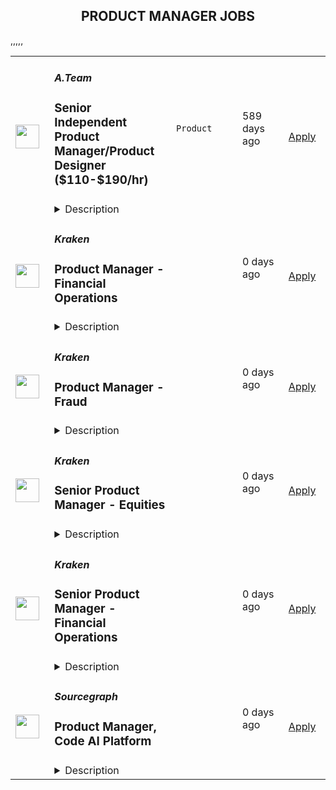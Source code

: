 <div align="center"><h2>PRODUCT MANAGER JOBS</h2></div><table><tr>
                <td width="100" height="100" rowspan="2">
                    <img src="https://wwr-pro.s3.amazonaws.com/logos/0071/4151/logo.gif" width="38px" height="auto">
                </td>
                <td width="300">
                    <h5>A.Team</h5>
                    <h3> Senior Independent Product Manager/Product Designer ($110-$190/hr)</h3>
                </td>
                <td width="300">
                    <code>Product</code>
                </td>
                <td width="200">
                <text>589 days ago</text>
                </td>
                <td width="100" rowspan="2">
                <a href="https://weworkremotely.com/remote-jobs/a-team-senior-independent-product-manager-product-designer-110-190-hr" align="right" target="_blank">Apply</a>
                </td>
            </tr>
            <tr>
                <td colspan="3">
                <details><summary>Description</summary>
                <img src="https://we-work-remotely.imgix.net/logos/0071/4151/logo.gif?ixlib=rails-4.0.0&w=50&h=50&dpr=2&fit=fill&auto=compress" />

<p>
  <strong>Headquarters:</strong> NYC, SF, and TLV
    <br /><strong>URL:</strong> <a href="https://build.a.team/wwrfastrackreferral">https://build.a.team/wwrfastrackreferral</a>
</p>

<div>
<a href="https://build.a.team/wwrproductmgrfasttrack">A·Team</a> is a VC-backed, stealth, application-only home on the internet for Senior Product Managers &amp; Product Designers (along with developers &amp; UX/UI folks) to team up with the best companies on their next big thing. <br><br>After talking with hundreds of independent engineers, designers, and product folks, we heard over and over that finding vetted, high-quality, consistent clients is hard, and projects are often too small to be rewarding. A·Team matches small teams of the most talented builders in the world with companies backed by a16z, YC, Softbank, General Catalyst, etc. on a contract basis for many of their most important initiatives. We quietly launched in May 2020, and have helped A·Teamers earn $11.4+ million since.<br><br>As part of A·Team, you can expect:</div><ul>
<li>
<strong>High-paying, meaningful client missions (where you'd lead Product) with the most audacious companies</strong> sent your way; generally $110-$190/hr, with vetted, fascinating clients doing work that matters. We're picky about who we partner with; new clients only come in via trusted referral. We've worked with Lyft, McGraw Hill, ClearCo, irl.com, the former CEO of Waze, the leading vaccine production software, several new unicorns we can't say here, and dozens of startups backed by a16z/YC/Softbank/etc.</li>
<li>
<strong>Work alongside friends old &amp; new: </strong>our niche is small/diverse product teams, since clients with larger budgets and higher-impact work tell us they want teams, not individuals. Of course, we keep friends together whenever we can.</li>
<li>
<strong>Full autonomy:</strong> say "no" to things that don't excite you. The most talented builders often juggle a few things at once, so there's never pressure to join an A·Team mission if you don't have the bandwidth. If we're no longer a fit, it's easy to leave or pause too. </li>
<li>
<strong>Small, curated, off-the-record gatherings:</strong> for conversations hard to have elsewhere. Long-term, we're creating micro-communities for the world's top builders to become friends around the things they care about.</li>
<li>
<strong>Keep 100% of what you earn: </strong>if you charge $130/hr, you get $130/hr. A·Team makes money by charging a small, flat, transparent platform fee on <em>top</em> of your rate.</li>
</ul><div>
<br><strong>How to apply:<br></strong>Go here: <a href="https://build.a.team/wwrproductmgrfasttrack">https://build.a.team/wwrproductmgrfasttrack</a> + mention WWR under how you heard about A·Team. No resume or cover letter needed; we respect your time so the application is short. We're also much more interested in seeing what you've made, and excited to chat more if there’s a fit.<br><strong><br>What you’ll do:</strong>
</div><ul>
<li>Once part of A.Team, you’ll regularly be invited to be the lead Product manager/designer for impactful missions that match your interests, which you can accept or decline. Take your pick from early-stage incubations with world-class founders, to fast-growing super-funded companies, to old-school non-tech incumbents looking to build as a tech giant would.</li>
<li>Missions usually involve building an ambitious piece of software from 0 to 1 as part of a small 3-4 person team. </li>
<li>You’ll be paid to scope it out, give the client options, guide strategy, and execute on the selected solution. Sometimes the client has a clear vision, sometimes not; which is why A.Team builders tend to be senior folks who can work together to find the right direction. </li>
</ul><div>
<br><strong>Who A</strong>·<strong>Team is for:</strong>
</div><ul>
<li>Senior Product Managers/Designers who left large companies and high-growth startups to pursue their craft with autonomy.</li>
<li>Those who prefer consistent contract work over a full-time role, who want to create a variety of new products alongside other top-tier builders.</li>
<li>The majority of A.Teamers spend most of their time doing independent work, but a sizeable percentage are either employed full-time (but testing out client work), bootstrapping a side project, or looking for their next big thing.</li>
</ul><div>
<br><strong>Who A</strong>·<strong>Team is </strong><strong><em>not</em></strong><strong> for:</strong>
</div><ul>
<li>People looking for small gigs.</li>
<li>Folks looking to build simple wordpress/wix/squarespace-style websites.</li>
<li>Those still early in their careers and recent university/bootcamp grads (at least not yet).</li>
</ul><div>
<br><strong>Our long-term vision:<br></strong><a href="https://build.a.team/wwrproductmgrfasttrack"><span>A·Team</span></a> is a new type of company for a new kind of independent software builders. We call them "unhirables": people who traditional companies couldn’t hire full-time even if they wanted to, but who want to do their most meaningful work with their favorite people in small, autonomous, distributed expert teams. </div><div>
<br>To help us secure amazing missions, we raised $5 million+ (not public, yet) from NFX, Village Global, and Box Group, along with the former CEO of Upwork, the founders of Fiverr and Lemonade, Apple's Global Head of Recruiting, YC Partner Aaron Harris, Wharton's Adam Grant, and Duke's Dan Ariely.</div>

<p><strong>To apply:</strong> <a href="https://weworkremotely.com/remote-jobs/a-team-senior-independent-product-manager-product-designer-110-190-hr">https://weworkremotely.com/remote-jobs/a-team-senior-independent-product-manager-product-designer-110-190-hr</a></p>

                </details>
                </td>
            </tr>,<tr>
                <td width="100" height="100" rowspan="2">
                    <img src="https://pbs.twimg.com/profile_images/1542681228666671107/L5LYJLAD_400x400.png" width="38px" height="auto">
                </td>
                <td width="300">
                    <h5>Timescale</h5>
                    <h3>Sr. Product Manager, SaaS Experience and APIs</h3>
                </td>
                <td width="300">
                    <code></code>
                </td>
                <td width="200">
                <text>0 days ago</text>
                </td>
                <td width="100" rowspan="2">
                <a href="https://www.timescale.com/careers/6730610002?gh_jid=6730610002" align="right" target="_blank">Apply</a>
                </td>
            </tr>
            <tr>
                <td colspan="3">
                <details><summary>Description</summary>
                &lt;p&gt;&lt;span style=&quot;font-weight: 400;&quot;&gt;Timescale🐯 is looking for an experienced&lt;/span&gt;&lt;strong&gt; Senior Product Manager&lt;/strong&gt;&lt;span style=&quot;font-weight: 400;&quot;&gt; with a track record of successfully shipping SaaS products.&lt;/span&gt;&lt;/p&gt;
&lt;p&gt;&lt;span style=&quot;font-weight: 400;&quot;&gt;This is an exciting opportunity to help build the next great cloud-native database by helping developers easily adopt it and integrate it into their workflows. You will have product responsibilities for a number of capabilities, including sign-up, database service management, account management, billing, and APIs.&lt;/span&gt;&lt;/p&gt;
&lt;p&gt;&lt;span style=&quot;font-weight: 400;&quot;&gt;We need you to help us execute tactically and move strategically to meet our ambitious goals and build the next great database cloud. If you have experience in product management and want a role where you can directly and immediately impact a fast-growing startup serving developers worldwide, then this is the role for you.&lt;/span&gt;&lt;/p&gt;
&lt;p&gt;&lt;em&gt;&lt;span style=&quot;font-weight: 400;&quot;&gt;Timescale is a fully-remote company with team members worldwide, and English language fluency is required. To better coordinate with their teams, the preferred candidate for this role will have working hours in European or East Coast American time zones.&lt;/span&gt;&lt;/em&gt;&lt;/p&gt;
&lt;p&gt;&lt;strong&gt;Responsibilities:&lt;/strong&gt;&lt;/p&gt;
&lt;ul&gt;
&lt;li style=&quot;font-weight: 400;&quot;&gt;&lt;span style=&quot;font-weight: 400;&quot;&gt;Develop a deep understanding of our customers and their problems, the competitive landscape, and market trends.&amp;nbsp;&amp;nbsp;&lt;/span&gt;&lt;/li&gt;
&lt;li style=&quot;font-weight: 400;&quot;&gt;&lt;span style=&quot;font-weight: 400;&quot;&gt;Craft a quarterly and annual product strategy and roadmap in concert with other product managers, customers, engineering, design, and go-to-market teams. Create differentiation for Timescale Cloud.&lt;/span&gt;&lt;/li&gt;
&lt;li style=&quot;font-weight: 400;&quot;&gt;&lt;span style=&quot;font-weight: 400;&quot;&gt;Perform product discovery, gather and document requirements and feedback from customers, community users, and internal stakeholders, and find innovative solutions to complex problems.&lt;/span&gt;&lt;/li&gt;
&lt;li style=&quot;font-weight: 400;&quot;&gt;&lt;span style=&quot;font-weight: 400;&quot;&gt;Own execution and delivery of new product features end-to-end.&lt;/span&gt;&lt;/li&gt;
&lt;li style=&quot;font-weight: 400;&quot;&gt;&lt;span style=&quot;font-weight: 400;&quot;&gt;Measure adoption of the product, run experiments, collect customer feedback regularly, and adjust plans as needed. Use data to support your decisions.&lt;/span&gt;&lt;/li&gt;
&lt;li style=&quot;font-weight: 400;&quot;&gt;&lt;span style=&quot;font-weight: 400;&quot;&gt;Work with go-to-market teams on messaging, positioning, and launch activities.&lt;/span&gt;&lt;/li&gt;
&lt;li style=&quot;font-weight: 400;&quot;&gt;&lt;span style=&quot;font-weight: 400;&quot;&gt;Help support customer engagements and participate in sales enablement activities within the company.&lt;/span&gt;&lt;/li&gt;
&lt;li style=&quot;font-weight: 400;&quot;&gt;&lt;span style=&quot;font-weight: 400;&quot;&gt;Serve as the connective tissue between engineering, design, marketing, customer care, and other stakeholders, proactively communicating product questions and decisions.&lt;/span&gt;&lt;/li&gt;
&lt;li style=&quot;font-weight: 400;&quot;&gt;&lt;span style=&quot;font-weight: 400;&quot;&gt;Mentor other product managers in the team, helping them develop their skills and progress in their careers.&lt;/span&gt;&lt;/li&gt;
&lt;/ul&gt;
&lt;p&gt;&lt;strong&gt;Requirements:&lt;/strong&gt;&lt;/p&gt;
&lt;ul&gt;
&lt;li style=&quot;font-weight: 400;&quot;&gt;&lt;span style=&quot;font-weight: 400;&quot;&gt;5+ years of proven track record in product management, &lt;/span&gt;&lt;span style=&quot;font-weight: 400;&quot;&gt;with at least 3+ years of experience on SaaS products.&lt;/span&gt;&lt;/li&gt;
&lt;li style=&quot;font-weight: 400;&quot;&gt;&lt;span style=&quot;font-weight: 400;&quot;&gt;Excellent written and verbal communication and the ability to explain complex technical design in 20 seconds or 20 minutes, depending on the audience and goals.&lt;/span&gt;&lt;/li&gt;
&lt;li style=&quot;font-weight: 400;&quot;&gt;&lt;span style=&quot;font-weight: 400;&quot;&gt;Ability to combine data-driven approaches with strong user empathy to figure out what/when/why to ship - we’re building a platform for millions of users, and there is lots to do!&amp;nbsp;&lt;/span&gt;&lt;/li&gt;
&lt;li style=&quot;font-weight: 400;&quot;&gt;&lt;span style=&quot;font-weight: 400;&quot;&gt;Excited by ambiguous and vague problem definitions and the ability to refine them into an actionable plan.&lt;/span&gt;&lt;/li&gt;
&lt;li style=&quot;font-weight: 400;&quot;&gt;&lt;span style=&quot;font-weight: 400;&quot;&gt;Strong sense of ownership and problem-solving skills - Timescale is moving fast, and so should you. Trying things, making mistakes, and quickly improving are in our DNA.&lt;/span&gt;&lt;/li&gt;
&lt;li style=&quot;font-weight: 400;&quot;&gt;&lt;span style=&quot;font-weight: 400;&quot;&gt;Comfortable engaging and working in the open with developer communities.&lt;/span&gt;&lt;/li&gt;
&lt;li style=&quot;font-weight: 400;&quot;&gt;&lt;span style=&quot;font-weight: 400;&quot;&gt;Computer Science or technical degree preferred, or prior technical development experience.&lt;/span&gt;&lt;/li&gt;
&lt;/ul&gt;
                </details>
                </td>
            </tr>,<tr>
                <td width="100" height="100" rowspan="2">
                    <img src="https://pbs.twimg.com/profile_images/1306325743580848130/mk0qvsZ9_400x400.jpg" width="38px" height="auto">
                </td>
                <td width="300">
                    <h5>Kraken</h5>
                    <h3>Product Manager - Financial Operations</h3>
                </td>
                <td width="300">
                    <code></code>
                </td>
                <td width="200">
                <text>0 days ago</text>
                </td>
                <td width="100" rowspan="2">
                <a href="https://jobs.lever.co/kraken/b7da1cb6-6f7c-428a-b33c-a8b5aaf8e73f" align="right" target="_blank">Apply</a>
                </td>
            </tr>
            <tr>
                <td colspan="3">
                <details><summary>Description</summary>
                <div class="section page-centered" data-qa="job-description"><div><b style="font-size: 18pt">Building the Internet of Money&nbsp;</b></div><div><br></div><div>Our Krakenites are a world-class team with crypto conviction, united by our desire to discover and unlock the potential of crypto and blockchain technology.</div><div><br></div><div>What makes us different? Kraken is a mission-focused company rooted in crypto values. As a Krakenite, you’ll join us on our mission to accelerate the global adoption of crypto, so that everyone can achieve financial freedom and inclusion. For over a decade, Kraken’s focus on our mission and crypto ethos has attracted many of the most talented crypto experts in the world.</div><div><br></div><div>Before you apply, please read the&nbsp;<a href="https://www.kraken.com/culture" class="postings-link">Kraken Culture</a>&nbsp;page to learn more about our internal culture, values, and mission.</div><div><br></div><div>As a fully remote company, we have Krakenites in 60+ countries who speak over 50 languages. Krakenites are industry pioneers who develop premium crypto products for experienced traders, institutions, and newcomers to the space. Kraken is committed to industry-leading security, crypto education, and world-class client support through our products like&nbsp;<a href="https://pro.kraken.com/" class="postings-link">Kraken Pro</a>,&nbsp;<a href="https://www.kraken.com/en-us/nft" class="postings-link">Kraken NFT</a>, and&nbsp;<a href="https://cryptowat.ch/" class="postings-link">Cryptowatch</a>.</div><div><br></div><div>Become a Krakenite and build the internet of money!</div><div><br></div><div><b style="font-size: 24px">Proof of work</b></div><div><br></div><div><b style="font-size: 18px">The team</b></div><div><br></div><div>The Financial Operations Product Group is responsible for the design, development, implementation, and operation of the firm’s next-generation middle and back office transaction processing systems. The Financial Operations Product Group collaborates with product, finance, and operations groups across the firm to ensure efficient and accurate processing of all of the firm’s digital asset transactions. The ideal candidate has experience at a crypto-exchange, clearing or self-clearing broker-dealer.&nbsp; They have a background in middle and/or back-office operations, are data-driven, technically adept and have a proven track record of product management achievement.&nbsp;</div><div><br></div><div>The successful candidate thrives in a fast-paced, collaborative, process-driven environment and is able to adapt and adjust plans on-the-fly. This position requires interaction with a wide variety of internal stakeholders at various levels of the organization. </div></div><div class="section page-centered"><div><h3>The Opportunity</h3><ul class="posting-requirements plain-list"><ul><li>Conduct business analysis of existing accounting, clearance and settlement processes, procedures, and policies</li><li>Develop comprehensive solutions to drive product development</li><li>Write technical PRDs, manage backlogs, and effectively prioritize new features vs. tech debt</li><li>Develop product documentation including specifications, wireframes, site-maps, and process flows</li><li>Collaborate cross-functionally with engineering, accounting, finance, and operations to develop and steer product strategy, roadmaps, and business plans</li><li>Work closely with key stakeholders to define and develop detailed product and business requirements</li><li>Perform User Acceptance Testing and ensure requirements are understood and implemented as requested</li><li>Evangelize the power of analytics and experimentation in building a data-driven organization</li><li>Facilitate communication across all project phases and proactively alert management of changes to scope, timelines and resources</li></ul></ul></div></div><div class="section page-centered"><div><h3>Skills you should HODL</h3><ul class="posting-requirements plain-list"><ul><li>7+ years experience in fintech or financial services as business analyst, product manager or project manager</li><li>Experience at a crypto-exchange, clearing or self-clearing broker-dealer and a background in middle and/or back-office operations</li><li>Experience with brokerage operations and accounting and the transaction lifecycle from order execution though clearance and settlement to final custody</li><li>Intellectual curiosity, honesty, and humility. Desire to learn new skills and also share expertise</li><li>Solution oriented, highly-motivated and proactive self-starter with first-principles thinking</li><li>Macro-to-micro versatility: strategic mindset coupled with obsessive attention to detail</li><li>Well-rounded interpersonal skills, and ability to interact with diverse personalities</li><li>Outstanding organizational and communication skills and the ability to balance multiple priorities</li><li>Experience and knowledge of cryptocurrency is preferred. Interest and enthusiasm for cryptocurrency is a requirement</li></ul></ul></div></div><!--[2022-11-28] [GOLD-2535] Remove payTransparencyV1 when feature flag is fully removed--><div class="section page-centered" data-qa="closing-description"><div><span style="font-size: 16px">Location Tagging: #EU #US #CANADA #LI-Remote</span></div><div><br></div><div>Kraken is powered by people from around the world and we celebrate all Krakenites for their diverse talents, backgrounds, contributions and unique perspectives. We hire strictly based on merit, meaning we seek out the candidates with the right abilities, knowledge, and skills considered the most suitable for the job. We encourage you to apply for roles where you don't fully meet the listed requirements, especially if you're passionate or knowledgable about crypto!</div><div><br></div><div>As an equal opportunity employer, we don’t tolerate discrimination or harassment of any kind. Whether that’s based on race, ethnicity, age, gender identity, citizenship, religion, sexual orientation, disability, pregnancy, veteran status or any other protected characteristic as outlined by federal, state or local laws.&nbsp;</div><div><br></div><div><b style="font-size: 18px">Stay in the know</b></div><div><br></div><div><a href="https://twitter.com/krakenfx" class="postings-link">Follow us on Twitter</a></div><div><a href="https://blog.kraken.com/#:~:text=Enter%20your%20email%20address" class="postings-link">Learn on the Kraken Blog</a></div><div><a href="https://www.linkedin.com/company/kraken-exchange/" class="postings-link">Connect on LinkedIn</a></div></div><div class="section page-centered last-section-apply" data-qa="btn-apply-bottom"><a class="postings-btn template-btn-submit hex-color" data-qa="show-page-apply" href="https://jobs.lever.co/kraken/b7da1cb6-6f7c-428a-b33c-a8b5aaf8e73f/apply">Apply for this job</a></div>
                </details>
                </td>
            </tr>,<tr>
                <td width="100" height="100" rowspan="2">
                    <img src="https://pbs.twimg.com/profile_images/1306325743580848130/mk0qvsZ9_400x400.jpg" width="38px" height="auto">
                </td>
                <td width="300">
                    <h5>Kraken</h5>
                    <h3>Product Manager - Fraud</h3>
                </td>
                <td width="300">
                    <code></code>
                </td>
                <td width="200">
                <text>0 days ago</text>
                </td>
                <td width="100" rowspan="2">
                <a href="https://jobs.lever.co/kraken/89e2cd53-1d44-4125-bf2c-adebc549ba74" align="right" target="_blank">Apply</a>
                </td>
            </tr>
            <tr>
                <td colspan="3">
                <details><summary>Description</summary>
                <div class="section page-centered" data-qa="job-description"><div><b style="font-size: 18pt">Building the Internet of Money&nbsp;</b></div><div><br></div><div>Our Krakenites are a world-class team with crypto conviction, united by our desire to discover and unlock the potential of crypto and blockchain technology.</div><div><br></div><div>What makes us different? Kraken is a mission-focused company rooted in crypto values. As a Krakenite, you’ll join us on our mission to accelerate the global adoption of crypto, so that everyone can achieve financial freedom and inclusion. For over a decade, Kraken’s focus on our mission and crypto ethos has attracted many of the most talented crypto experts in the world.</div><div><br></div><div>Before you apply, please read the&nbsp;<a href="https://www.kraken.com/culture" class="postings-link">Kraken Culture</a>&nbsp;page to learn more about our internal culture, values, and mission.</div><div><br></div><div>As a fully remote company, we have Krakenites in 60+ countries who speak over 50 languages. Krakenites are industry pioneers who develop premium crypto products for experienced traders, institutions, and newcomers to the space. Kraken is committed to industry-leading security, crypto education, and world-class client support through our products like&nbsp;<a href="https://pro.kraken.com/" class="postings-link">Kraken Pro</a>,&nbsp;<a href="https://www.kraken.com/en-us/nft" class="postings-link">Kraken NFT</a>, and&nbsp;<a href="https://cryptowat.ch/" class="postings-link">Cryptowatch</a>.</div><div><br></div><div>Become a Krakenite and build the internet of money!</div><div><br></div><div><b style="font-size: 24px">Proof of work</b></div><div><br></div><div><b style="font-size: 18px">The team</b></div><div><br></div><div><span style="font-size: 11pt">The Fraud Team at Kraken is focused on ensuring the funds that our customers deposit are not fraudulent.&nbsp;The product role is responsible for ensuring our deposit products are secured with state of the fraud detection tools and our fraud ops team has the tools they need to complete a fraud review quickly and accurately.&nbsp;The product role is responsible for developing and executing on a fraud roadmap by developing requirements from stakeholders and prioritizing the work with engineering teams.</span></div></div><div class="section page-centered"><div><h3>The Opportunity</h3><ul class="posting-requirements plain-list"><ul><li>Discovery, development, and ongoing improvement of tools for fraud KPI monitoring</li><li>Discovery, development, and ongoing improvement of case management capabilities for Fraud Ops</li><li>Definition of metrics to be used for sizing of the product impact</li><li>Drive development of the overall risk &amp; fraud product strategy, roadmap, and implementation phases for the areas of responsibility</li><li>Extensive knowledge of fraud tools and fraud process flows</li><li>Maintain market and competitor insights across the industry</li><li>Work closely with client-facing personnel and key stakeholders</li><li>Plan relevant testing, perform rollout planning and execution</li><li>Evangelize the power of analytics and experimentation in building a data-driven organization</li><li>Evaluate new product opportunities and bring forward proposals for improvement</li><li>Develop product documentation including specifications, wireframes, and process flows</li><li>Facilitate communication across all project phases and proactively alert management of changes to scope, timelines and resources</li></ul></ul></div></div><div class="section page-centered"><div><h3>Skills you should HODL</h3><ul class="posting-requirements plain-list"><ul><li>Intimate knowledge of risk &amp; fraud patterns, mitigation strategies</li><li>Experience building, using, or selling systems for improving case workflows</li><li>Understanding of the compliance and legal implications of fraudulent activities</li><li>Extensive knowledge of fraud tools and fraud process flowsKnowledge of the technical aspects of large scale risk &amp; fraud systems</li><li>3-5 years of relevant product management experience</li><li>Knowledge of the cryptocurrency exchange space</li><li>Expertise in data gathering and quantitative analysis</li><li>Solution oriented, highly-motivated and proactive self-starter&nbsp;</li><li>Strong grasp of information architecture and user experience best practices&nbsp;</li><li>Macro-to-micro versatility: strategic mindset coupled with a keen attention to detail&nbsp;</li><li>Well-rounded interpersonal skills, and experience interacting with diverse personalities&nbsp;</li><li>Deep understanding of project management principles and best practices&nbsp;</li><li>Exceptional communication and presentation skills&nbsp;</li><li>Prior crypto, trading, gaming, banking or risk relevant experience is required</li></ul></ul></div></div><!--[2022-11-28] [GOLD-2535] Remove payTransparencyV1 when feature flag is fully removed--><div class="section page-centered" data-qa="closing-description"><div>Location Tagging: #EU #US #CANADA  #LI-Remote</div><div><br></div><div>Kraken is powered by people from around the world and we celebrate all Krakenites for their diverse talents, backgrounds, contributions and unique perspectives. We hire strictly based on merit, meaning we seek out the candidates with the right abilities, knowledge, and skills considered the most suitable for the job. We encourage you to apply for roles where you don't fully meet the listed requirements, especially if you're passionate or knowledgable about crypto!</div><div><br></div><div>As an equal opportunity employer, we don’t tolerate discrimination or harassment of any kind. Whether that’s based on race, ethnicity, age, gender identity, citizenship, religion, sexual orientation, disability, pregnancy, veteran status or any other protected characteristic as outlined by federal, state or local laws.&nbsp;</div><div><br></div><div><b style="font-size: 18px">Stay in the know</b></div><div><br></div><div><a href="https://twitter.com/krakenfx" class="postings-link">Follow us on Twitter</a></div><div><a href="https://blog.kraken.com/#:~:text=Enter%20your%20email%20address" class="postings-link">Learn on the Kraken Blog</a></div><div><a href="https://www.linkedin.com/company/kraken-exchange/" class="postings-link">Connect on LinkedIn</a></div></div><div class="section page-centered last-section-apply" data-qa="btn-apply-bottom"><a class="postings-btn template-btn-submit hex-color" data-qa="show-page-apply" href="https://jobs.lever.co/kraken/89e2cd53-1d44-4125-bf2c-adebc549ba74/apply">Apply for this job</a></div>
                </details>
                </td>
            </tr>,<tr>
                <td width="100" height="100" rowspan="2">
                    <img src="https://pbs.twimg.com/profile_images/1306325743580848130/mk0qvsZ9_400x400.jpg" width="38px" height="auto">
                </td>
                <td width="300">
                    <h5>Kraken</h5>
                    <h3>Senior Product Manager - Equities</h3>
                </td>
                <td width="300">
                    <code></code>
                </td>
                <td width="200">
                <text>0 days ago</text>
                </td>
                <td width="100" rowspan="2">
                <a href="https://jobs.lever.co/kraken/dad38d52-0656-4eb4-abe0-d09a790806fa" align="right" target="_blank">Apply</a>
                </td>
            </tr>
            <tr>
                <td colspan="3">
                <details><summary>Description</summary>
                <div class="section page-centered" data-qa="job-description"><div><b style="font-size: 18pt">Building the Internet of Money&nbsp;</b></div><div><br></div><div>Our Krakenites are a world-class team with crypto conviction, united by our desire to discover and unlock the potential of crypto and blockchain technology.</div><div><br></div><div>What makes us different? Kraken is a mission-focused company rooted in crypto values. As a Krakenite, you’ll join us on our mission to accelerate the global adoption of crypto, so that everyone can achieve financial freedom and inclusion. For over a decade, Kraken’s focus on our mission and crypto ethos has attracted many of the most talented crypto experts in the world.</div><div><br></div><div>Before you apply, please read the&nbsp;<a href="https://www.kraken.com/culture" class="postings-link">Kraken Culture</a>&nbsp;page to learn more about our internal culture, values, and mission.</div><div><br></div><div>As a fully remote company, we have Krakenites in 60+ countries who speak over 50 languages. Krakenites are industry pioneers who develop premium crypto products for experienced traders, institutions, and newcomers to the space. Kraken is committed to industry-leading security, crypto education, and world-class client support through our products like&nbsp;<a href="https://pro.kraken.com/" class="postings-link">Kraken Pro</a>,&nbsp;<a href="https://www.kraken.com/en-us/nft" class="postings-link">Kraken NFT</a>, and&nbsp;<a href="https://cryptowat.ch/" class="postings-link">Cryptowatch</a>.</div><div><br></div><div>Become a Krakenite and build the internet of money!</div><div><br></div><div><b><span style="font-size: 24px">Proof of work</span></b></div><div><br></div><div><b><span style="font-size: 18px">The team</span></b></div><div><br></div><div>The Financial Platform Product Management Group is responsible for the design, development, implementation, and operation of the firm’s middle- and back-office systems. The Financial Platform Product Group partners with revenue-producing business areas across the firm to provide the underlying infrastructure to support their growing business activities. This group also takes a leading role in the design and implementation of the firm’s risk policies and procedures.&nbsp;</div><div><br></div><div>The ideal candidate has professional experience with trading and trading product of different global capital markets (equities, f/x, crypto), lending and lending products, market and credit risk theory and practice, a detailed understanding of the transaction processing lifecycle, is data-driven, technically adept and has a proven track record of Product Management achievement.</div></div><div class="section page-centered"><div><h3>The Opportunity</h3><ul class="posting-requirements plain-list"><ul><li>Lead the working group that delivers an equity trading project that is fully integrated with the firm’s crypto exchange</li><li>Collaborate with engineering, design, operations, marketing, finance, compliance, legal, and support teams to build a best in class equities platform for Kraken’s global client base</li><li>Point-of-contact for external execution and custody brokerage partners and be responsible for negotiating terms, managing the relationship, and guarding the firm’s best interests</li><li>Primary business stakeholder for all regulatory enquiries regarding the product. Work with compliance and legal teams to ensure the product adheres to multiple regional regulations.&nbsp; Be mindful of regulatory and legal requirements but also be ready to challenge overtly conservative interpretations.</li><li>Balance business objectives, customer needs, insights and technical constraints to produce data-informed outcomes</li><li>Responsible for creating, grooming and prioritizing the backlog for the development of the equities platform</li><li>Actively participate in design reviews both seeking and giving meaningful and supportive feedback</li><li>Take full accountability for your work and exercise consideration of every detail</li></ul></ul></div></div><div class="section page-centered"><div><h3>Skills you should HODL</h3><ul class="posting-requirements plain-list"><ul><li>Senior product manager with +10 years of capital market experience.</li><li>+5 years of Agile Software Development Life Cycle experience with SCRUM teams.</li><li>In depth knowledge of financial markets; with a focus on US and European listed equity products.</li><li>Create and maintain the business case, including financial modeling, of your initiatives.</li><li>Experience with building products on both web and mobile interfaces.</li><li>Experience in designing products for different user bases including&nbsp; both consumer and sophisticated/professional clients.</li><li>Experience managing and developing long term vendor and partner relationships guided by the long term product strategy.</li><li>Knowledge of the US and European regulatory policies regarding securities, including trade reporting.</li><li>Excellent communication and documentation skills to create alignment to work with a globally distributed team.</li><li>Excellent time management skills to ensure cross functional teams are undated and engaged throughout the organization.</li></ul></ul></div></div><div class="section page-centered"><div><h3>Nice to Haves</h3><ul class="posting-requirements plain-list"><ul><li>FINRA or European regulatory certifications</li><li>Equity derivatives and margin experience</li><li>An understanding of AML/KYC policies</li><li>Has worked at an investment firm or broker dealer</li></ul></ul></div></div><!--[2022-11-28] [GOLD-2535] Remove payTransparencyV1 when feature flag is fully removed--><div class="section page-centered" data-qa="closing-description"><div><span style="font-size: 11pt">Location Tagging: #US #EU #LI-AN1 #LI-Remote #Canada</span></div><div><br></div><div>Kraken is powered by people from around the world and we celebrate all Krakenites for their diverse talents, backgrounds, contributions and unique perspectives. We hire strictly based on merit, meaning we seek out the candidates with the right abilities, knowledge, and skills considered the most suitable for the job. We encourage you to apply for roles where you don't fully meet the listed requirements, especially if you're passionate or knowledgable about crypto!</div><div><br></div><div>As an equal opportunity employer, we don’t tolerate discrimination or harassment of any kind. Whether that’s based on race, ethnicity, age, gender identity, citizenship, religion, sexual orientation, disability, pregnancy, veteran status or any other protected characteristic as outlined by federal, state or local laws.&nbsp;</div><div><br></div><div><b style="font-size: 18px">Stay in the know</b></div><div><br></div><div><a href="https://twitter.com/krakenfx" class="postings-link">Follow us on Twitter</a></div><div><a href="https://blog.kraken.com/#:~:text=Enter%20your%20email%20address" class="postings-link">Learn on the Kraken Blog</a></div><div><a href="https://www.linkedin.com/company/kraken-exchange/" class="postings-link">Connect on LinkedIn</a></div></div><div class="section page-centered last-section-apply" data-qa="btn-apply-bottom"><a class="postings-btn template-btn-submit hex-color" data-qa="show-page-apply" href="https://jobs.lever.co/kraken/dad38d52-0656-4eb4-abe0-d09a790806fa/apply">Apply for this job</a></div>
                </details>
                </td>
            </tr>,<tr>
                <td width="100" height="100" rowspan="2">
                    <img src="https://pbs.twimg.com/profile_images/1306325743580848130/mk0qvsZ9_400x400.jpg" width="38px" height="auto">
                </td>
                <td width="300">
                    <h5>Kraken</h5>
                    <h3>Senior Product Manager - Financial Operations</h3>
                </td>
                <td width="300">
                    <code></code>
                </td>
                <td width="200">
                <text>0 days ago</text>
                </td>
                <td width="100" rowspan="2">
                <a href="https://jobs.lever.co/kraken/96ab2c79-ddd2-4090-b847-6dbdebe47d8d" align="right" target="_blank">Apply</a>
                </td>
            </tr>
            <tr>
                <td colspan="3">
                <details><summary>Description</summary>
                <div class="section page-centered" data-qa="job-description"><div><b style="font-size: 18pt">Building the Internet of Money&nbsp;</b></div><div><br></div><div>Our Krakenites are a world-class team with crypto conviction, united by our desire to discover and unlock the potential of crypto and blockchain technology.</div><div><br></div><div>What makes us different? Kraken is a mission-focused company rooted in crypto values. As a Krakenite, you’ll join us on our mission to accelerate the global adoption of crypto, so that everyone can achieve financial freedom and inclusion. For over a decade, Kraken’s focus on our mission and crypto ethos has attracted many of the most talented crypto experts in the world.</div><div><br></div><div>Before you apply, please read the&nbsp;<a href="https://www.kraken.com/culture" class="postings-link">Kraken Culture</a>&nbsp;page to learn more about our internal culture, values, and mission.</div><div><br></div><div>As a fully remote company, we have Krakenites in 60+ countries who speak over 50 languages. Krakenites are industry pioneers who develop premium crypto products for experienced traders, institutions, and newcomers to the space. Kraken is committed to industry-leading security, crypto education, and world-class client support through our products like&nbsp;<a href="https://pro.kraken.com/" class="postings-link">Kraken Pro</a>,&nbsp;<a href="https://www.kraken.com/en-us/nft" class="postings-link">Kraken NFT</a>, and&nbsp;<a href="https://cryptowat.ch/" class="postings-link">Cryptowatch</a>.</div><div><br></div><div>Become a Krakenite and build the internet of money!</div><div><br></div><div><b style="font-size: 24px">Proof of work</b></div><div><br></div><div><b style="font-size: 18px">The team</b></div><div><br></div><div>The Financial Operations Product Group is responsible for the design, development, implementation, and operation of the firm’s next-generation middle and back office transaction processing systems. The Financial Operations Product Group collaborates with product, finance, and operations groups across the firm to ensure efficient and accurate processing of all of the firm’s digital asset transactions. The ideal candidate has experience at a crypto-exchange, clearing or self-clearing broker-dealer.&nbsp; They have a background in middle and/or back-office operations, are data-driven, technically adept and have a proven track record of product management achievement.&nbsp;</div><div><br></div><div>The successful candidate thrives in a fast-paced, collaborative, process-driven environment and is able to adapt and adjust plans on-the-fly. This position requires interaction with a wide variety of internal stakeholders at various levels of the organization. </div></div><div class="section page-centered"><div><h3>The Opportunity</h3><ul class="posting-requirements plain-list"><ul><li>Design and build the firm’s best-in-class crypto transaction processing system</li><li>Be a thought leader for middle and back office processes across product, finance, and operations</li><li>Conduct business analysis of existing accounting, clearance and settlement processes, procedures, and policies</li><li>Develop comprehensive solutions to drive product development</li><li>Write technical PRDs, manage backlogs, and effectively prioritize new features vs. tech debt</li><li>Collaborate cross-functionally with engineering, accounting, finance, and operations to develop and steer product strategy, roadmaps, and business plans</li><li>Work closely with key stakeholders to define and develop detailed product and business requirements</li><li>Perform User Acceptance Testing and ensure requirements are understood and implemented as requested</li><li>Evangelize the power of analytics and experimentation in building a data-driven organization</li><li>Facilitate communication across all project phases and proactively alert management of changes to scope, timelines and resources</li></ul></ul></div></div><div class="section page-centered"><div><h3>Skills you should HODL</h3><ul class="posting-requirements plain-list"><ul><li>10+ years experience in fintech or financial services in a management or operational strategy or senior product management role</li><li>Experience in a senior position at a crypto-exchange, clearing or self-clearing broker-dealer and a background in middle and/or back-office operations</li><li>Experience with brokerage operations and accounting and the transaction lifecycle from order execution though clearance and settlement to final custody</li><li>Intellectual curiosity, honesty, and humility. Desire to learn new skills and also share expertise</li><li>Solution oriented, highly-motivated and proactive self-starter with first-principles thinking</li><li>Macro-to-micro versatility: strategic mindset coupled with obsessive attention to detail</li><li>Well-rounded interpersonal skills, and ability to interact with diverse personalities</li><li>Outstanding organizational and communication skills and the ability to balance multiple priorities</li><li>Experience and knowledge of cryptocurrency is preferred. Interest and enthusiasm for cryptocurrency is a requirement.</li></ul></ul></div></div><!--[2022-11-28] [GOLD-2535] Remove payTransparencyV1 when feature flag is fully removed--><div class="section page-centered" data-qa="closing-description"><div><span style="font-size: 14.6667px">Location Tagging: #US #EU #LI-AN1 #LI-Remote #Canada</span></div><div><br></div><div>Kraken is powered by people from around the world and we celebrate all Krakenites for their diverse talents, backgrounds, contributions and unique perspectives. We hire strictly based on merit, meaning we seek out the candidates with the right abilities, knowledge, and skills considered the most suitable for the job. We encourage you to apply for roles where you don't fully meet the listed requirements, especially if you're passionate or knowledgable about crypto!</div><div><br></div><div>As an equal opportunity employer, we don’t tolerate discrimination or harassment of any kind. Whether that’s based on race, ethnicity, age, gender identity, citizenship, religion, sexual orientation, disability, pregnancy, veteran status or any other protected characteristic as outlined by federal, state or local laws.&nbsp;</div><div><br></div><div><b style="font-size: 18px">Stay in the know</b></div><div><br></div><div><a href="https://twitter.com/krakenfx" class="postings-link">Follow us on Twitter</a></div><div><a href="https://blog.kraken.com/#:~:text=Enter%20your%20email%20address" class="postings-link">Learn on the Kraken Blog</a></div><div><a href="https://www.linkedin.com/company/kraken-exchange/" class="postings-link">Connect on LinkedIn</a></div></div><div class="section page-centered last-section-apply" data-qa="btn-apply-bottom"><a class="postings-btn template-btn-submit hex-color" data-qa="show-page-apply" href="https://jobs.lever.co/kraken/96ab2c79-ddd2-4090-b847-6dbdebe47d8d/apply">Apply for this job</a></div>
                </details>
                </td>
            </tr>,<tr>
                <td width="100" height="100" rowspan="2">
                    <img src="https://pbs.twimg.com/profile_images/1428393724527190022/4mt5PACL_400x400.png" width="38px" height="auto">
                </td>
                <td width="300">
                    <h5>Sourcegraph</h5>
                    <h3>Product Manager, Code AI Platform</h3>
                </td>
                <td width="300">
                    <code></code>
                </td>
                <td width="200">
                <text>0 days ago</text>
                </td>
                <td width="100" rowspan="2">
                <a href="https://boards.greenhouse.io/sourcegraph91/jobs/4904034004" align="right" target="_blank">Apply</a>
                </td>
            </tr>
            <tr>
                <td colspan="3">
                <details><summary>Description</summary>
                
    <div class="content-intro"><h3>ALL SOURCEGRAPH ROLES ARE FULLY REMOTE</h3>
<h2><span style="color: #a112ff;">Who we are</span></h2>
<p><span style="font-weight: 400;">Our mission at Sourcegraph is to make it so that </span><a href="https://handbook.sourcegraph.com/strategy-goals/strategy"><span style="font-weight: 400;">everyone can code</span></a><span style="font-weight: 400;">, not just ~0.1% of the population. Our code intelligence platform helps developers and </span><a href="https://about.sourcegraph.com/customers/"><span style="font-weight: 400;">companies</span></a><span style="font-weight: 400;"> with billions of lines of code create the software you use every day. By enabling more people to code, we believe we will create economic opportunity across the world and will drive progress that benefits everyone.</span></p>
<p><span style="font-weight: 400;">It’s an exciting time to join Sourcegraph. Our business is growing rapidly: we’ve experienced exponential growth and our </span><a href="https://techcrunch.com/2021/07/13/sourcegraph-raises-125m-series-d-on-2-6b-valuation-for-universal-code-search-tool/"><span style="font-weight: 400;">$125M Series D from Andreessen Horowitz</span></a><span style="font-weight: 400;"> and </span><a href="https://about.sourcegraph.com/blog/series-c-with-sequoia/"><span style="font-weight: 400;">$50M Series C from Sequoia</span></a><span style="font-weight: 400;"> have given us the opportunity to make big ambitious bets on our future. We have a huge market (every company that builds software) and massive opportunity (most developers haven't even heard of code intelligence yet, but once you've used it, you can't live without it--just like Google). By continuing to hire exceptional people, we have the opportunity to make Sourcegraph one of the biggest technology companies in the world. </span></p></div>

    <h2><span style="color: rgb(140, 51, 236);">Why this job is exciting</span></h2>
<p>Sourcegraphs deep code expertise sits at the heart of Cody’s industry leading technical capabilities. Our Code AI platform is core to everything we do at Sourcegraph (read more in <a href="https://handbook.sourcegraph.com/strategy-goals/strategy/#our-product-framework">our handbook</a>). As the Product Manager for our Code AI Platform, you will be responsible for continuing to push the boundaries of what it means to build an open and universal platform in the age of LLMs. How do we measure the impact of an admin’s LLM choice to their developers user experience? How do we help admins in extremely secure organizations trust our platform? Why would a developer build with our platform over competitors? Ideally, you will define a compelling vision at the center of our unique differentiation, an untapped part of the market, and something our customers are willing to pay for. You will be the go-to for defining&nbsp; a crucial member of our exceptional<a href="https://about.sourcegraph.com/company/values#high-agency"> high agency</a><a href="https://about.sourcegraph.com/company/remote"> all-remote team</a>, and will help us to achieve ambitious objectives to build a code intelligence platform.</p>
<p>📅 Within one month, you will…</p>
<ul>
<li>You will start building a trusting relationship with your team and peers.</li>
<li>Spend time learning from customers about why they chose Sourcegraph.</li>
<li>You will understand the what, why, and how of the projects that your team is working on, how those projects contribute to our company goals, as well as current status, risks, and mitigations.</li>
<li>Be transparent in your internal and external communication. Sourcegraph is open source, so most discussions are public or in channels where you communicate directly with our customers.</li>
<li>Maintain the roadmap, backlog, and curate and solicit feedback for the product area.</li>
</ul>
<p>📅 Within three months, you will…</p>
<ul>
<li>You will have identified differentiated experiences and created a clear roadmap for the engineering team</li>
<li>Uphold your side of the PM – EM partnership<a href="https://about.sourcegraph.com/handbook/product/roles/product_manager_engineering_manager_responsibilities"> responsibilities</a>.&nbsp;</li>
<li>Begin to define and track activation metrics&nbsp;</li>
<li>Gather customer feedback to validate priorities, improve documentation, and define product requirements.</li>
<li>Your peers are enthusiastic to work with you because you reliably follow-through with your commitments.</li>
</ul>
<p>📅 Within six months, you will…</p>
<ul>
<li>Add value to the user by surfacing real problems to improve the trial start flow for cloud and self-managed, in-product onboarding and activations, and in-product calls-to-action</li>
<li>Shown clear value to customers by shipping meaningful value (AI is moving fast, we can’t wait!)&nbsp;</li>
<li>Unlocked a key differentiated experience via our Code AI Platform.</li>
<li>You will celebrate the fact that your team has delivered key results in support of their objectives for the year.&nbsp;</li>
</ul>
<h2><span style="color: rgb(140, 51, 236);">About you</span>&nbsp;</h2>
<p>As a Product Manager, you’re the storyteller of the organization, pulling together the story of “why”, and getting people excited about growth and what your team is doing. You collaborate with all parts of the organization to understand our market, our business model and the problems our customers are trying to solve to articulate a growth strategy. You are organized, results driven and provide clarity across the organization and your team, to help inspire focus and reinforce that they are working on the right things. You are constantly curious - wanting to dig into the data, discover optimization opportunities to get our users to value faster. You can identify root causes of friction and devise experiments to address them. You’re empathetic - you bring the voice of the user into every conversation, and hold empathy and understanding for your teammates to align on an experimentation approach that is right.</p>
<p>🔍 Qualifications:</p>
<ul>
<li>5+ years of experience as a Product Manager with a specialization in enterprise SaaS development</li>
<li>Experience as a software engineer or other technical background, particularly data-centric</li>
<li>You have relevant domain knowledge and experience in one or more of the following areas: single-tenant cloud products, B2B, SaaS, developer tools, growth, product analytics, and user research</li>
<li>Experience working with complex products that require integrations or complex implementations&nbsp;</li>
<li>Your working hours overlap with 8am-5pm <a href="https://time.is/PT">Pacific Time</a> for at least 10&nbsp; hours per week so we have time to collaborate synchronously when necessary.</li>
</ul>
<p>💪 Nice to haves:</p>
<ul>
<li>Experience with LLMs and prompt engineering fundamentals</li>
<li>Recent meaningful coding experience with an LLM-backed coding assistant</li>
<li>Familiarity with the latest competitive landscape of coding assistants</li>
<li>Deep experience with at least one major IDE such as VSCode or IntelliJ</li>
</ul>
<h2><span style="color: rgb(140, 51, 236);"><strong>Level</strong></span></h2>
<p>📊 This job is an IC4.&nbsp; You can read more about <a href="https://handbook.sourcegraph.com/benefits-pay-perks/pay-expenses/compensation/leveling-guide/">our job leveling philosophy</a>&nbsp;in our Handbook.</p>
<h2><span style="color: rgb(140, 51, 236);"><strong>Compensation</strong></span></h2>
<p><strong>💸 We pay you an above-average salary</strong>&nbsp;because we want to hire the best people who are fully focused on helping Sourcegraph succeed, not worried about paying bills. You will have the flexibility to work and live anywhere in the world<em>&nbsp;(unless specified otherwise in the job description)</em>, and we’ll never take your location or current/past salary information into account when determining your compensation.&nbsp; As an&nbsp;<a href="https://handbook.sourcegraph.com/company-info-and-process/values/#sts=Open%20and%20transparent">open and transparent&nbsp;</a>company that values equitable and competitive compensation for everyone, our&nbsp;<a href="https://handbook.sourcegraph.com/benefits-pay-perks/pay-expenses/compensation/">compensation ranges are visible</a>&nbsp;to every single Sourcegraph Teammate. To determine your salary, we use a number of market and data-driven salary sources and target the high-end of the range, ensuring that we’re always paying above market regardless of where you live in the world.&nbsp;&nbsp;</p>
<p>💰 The target compensation for this role is $190,000<span class="collapsed-field-text">&nbsp;</span>USD base</p>
<p>📈 In addition to our cash compensation, we offer equity (because when we succeed as a company, we want you to succeed, too) and generous&nbsp;<a href="https://handbook.sourcegraph.com/benefits-pay-perks/benefits-perks/">perks &amp; benefits</a>.</p>
<h2><span style="color: rgb(140, 51, 236);"><strong>Interview process&nbsp;</strong></span></h2>
<p><em>Below is the interview process you can expect for this role (you can read more about</em><a href="https://handbook.sourcegraph.com/talent/types_of_interviews"><em>&nbsp;</em><em>the types of interviews</em></a><em>&nbsp;in our Handbook). It may look like a lot of steps, but rest assured that we move quickly and the steps are designed to help you get the information needed to determine if we’re the right fit for you… Interviewing is a two-way street, after all!</em></p>
<p>We expect the interview process to take 5.5 hours in total.</p>
<p><strong>👋 Introduction Stage</strong>&nbsp;- we have initial conversations to get to know you better…</p>
<ul>
<li>[30m]<a href="https://handbook.sourcegraph.com/departments/product-engineering/product/roles/interviews/initial_screen">&nbsp;Recruiter Screen</a>&nbsp;</li>
<li>[30m]<a href="https://handbook.sourcegraph.com/departments/product-engineering/product/roles/interviews/hm_intro_call">&nbsp;Hiring Manager Screen</a></li>
</ul>
<p><strong>🧑‍💻 Team Interview Stage</strong>&nbsp;- we then delve into your experience in more depth and introduce you to members of the team…</p>
<ul>
<li>[1hr]<a href="https://handbook.sourcegraph.com/departments/product-engineering/product/roles/interviews/product_manager/pm_rfc_project">&nbsp;Async - RFC Assignment</a></li>
<li>[1hr]<a href="https://handbook.sourcegraph.com/departments/talent/process/types_of_interviews/#product-interview">&nbsp;Product Interview</a></li>
<li>[30m]<a href="https://handbook.sourcegraph.com/departments/talent/process/types_of_interviews/#engineering-collaboration">&nbsp;Engineering Collaboration</a></li>
<li>[1hr]<a href="https://handbook.sourcegraph.com/departments/talent/process/types_of_interviews#resume-deep-dive">&nbsp;Resume Deep Dive</a></li>
</ul>
<p><strong>🎉 Final Interview Stage&nbsp;</strong>- we move you to our final round, where you meet cross-functional partners and gain a better understanding of our business and values holistically…</p>
<ul>
<li>[30m]&nbsp;<a href="https://handbook.sourcegraph.com/departments/people-talent/talent/process/types_of_interviews/#values-interview">Values Interview</a></li>
<li>[30m]&nbsp;<a href="https://handbook.sourcegraph.com/departments/people-talent/talent/process/types_of_interviews/#leadership-interview">Leadership Interview</a>&nbsp;with co-founder</li>
<li>We check references and conduct your background check</li>
</ul>
<p>Please note - you are welcome to request additional conversations with anyone you would like to meet, but didn’t get to meet during the interview process.</p>

    

    <div class="content-conclusion"><h2><span style="color: #a112ff;">Not sure if this is you?</span></h2>
<p><span style="font-weight: 400;">We want a diverse, global team, with a broad range of experience and perspectives. If this job sounds great, but you’re not sure if you qualify, apply anyway! We carefully consider every application, and will either move forward with you, find another team that might be a better fit, keep in touch for future opportunities, or thank you for your time.</span></p>
<h2><span style="color: #a112ff;">Learn more about us</span></h2>
<p><span style="font-weight: 400;">To create a product that serves the needs of all developers, we are building a diverse </span><a href="https://handbook.sourcegraph.com/company-info-and-process/remote"><span style="font-weight: 400;">all-remote team</span></a><span style="font-weight: 400;"> that is </span><a href="https://handbook.sourcegraph.com/team"><span style="font-weight: 400;">distributed across the world</span></a><span style="font-weight: 400;">. Sourcegraph is an equal opportunity workplace; we welcome people from all backgrounds and communities.&nbsp;</span></p>
<p><span style="font-weight: 400;">We provide </span><a href="https://about.sourcegraph.com/handbook/people-ops/compensation"><span style="font-weight: 400;">competitive compensation</span></a><span style="font-weight: 400;"> and </span><a href="https://about.sourcegraph.com/handbook/people-ops/benefits-and-perks"><span style="font-weight: 400;">practical benefits</span></a><span style="font-weight: 400;"> to keep you happy and healthy so that you can do your best work.&nbsp;</span><span style="font-weight: 400;">&nbsp;</span></p>
<p><span style="font-weight: 400;">Learn more about what it is like to work at Sourcegraph by reading </span><a href="https://about.sourcegraph.com/handbook/"><span style="font-weight: 400;">our handbook</span></a><span style="font-weight: 400;">.</span></p>
<p><span style="font-weight: 400;">We want to ensure Sourcegraph is an environment that suits your working style and empowers you to do your best work, so we are eager to answer any questions that you have about us at any point in the interview process.</span></p>
<p><span style="font-weight: 400;">Go back to the </span><a href="https://about.sourcegraph.com/jobs/"><span style="font-weight: 400;">careers page</span></a><span style="font-weight: 400;"> for all open positions.</span></p>
<p>&nbsp;</p>
<p><em><span style="font-weight: 400;">Sourcegraph participates in <a href="https://handbook.sourcegraph.com/departments/people-talent/e-verify/" target="_blank">E-Verify</a> for U.S. Employees</span></em></p></div>

                </details>
                </td>
            </tr>,<tr>
                <td width="100" height="100" rowspan="2">
                    <img src="https://pbs.twimg.com/profile_images/1428393724527190022/4mt5PACL_400x400.png" width="38px" height="auto">
                </td>
                <td width="300">
                    <h5>Sourcegraph</h5>
                    <h3>Product Manager, Growth</h3>
                </td>
                <td width="300">
                    <code></code>
                </td>
                <td width="200">
                <text>0 days ago</text>
                </td>
                <td width="100" rowspan="2">
                <a href="https://boards.greenhouse.io/sourcegraph91/jobs/4898329004" align="right" target="_blank">Apply</a>
                </td>
            </tr>
            <tr>
                <td colspan="3">
                <details><summary>Description</summary>
                
    <div class="content-intro"><h3>ALL SOURCEGRAPH ROLES ARE FULLY REMOTE</h3>
<h2><span style="color: #a112ff;">Who we are</span></h2>
<p><span style="font-weight: 400;">Our mission at Sourcegraph is to make it so that </span><a href="https://handbook.sourcegraph.com/strategy-goals/strategy"><span style="font-weight: 400;">everyone can code</span></a><span style="font-weight: 400;">, not just ~0.1% of the population. Our code intelligence platform helps developers and </span><a href="https://about.sourcegraph.com/customers/"><span style="font-weight: 400;">companies</span></a><span style="font-weight: 400;"> with billions of lines of code create the software you use every day. By enabling more people to code, we believe we will create economic opportunity across the world and will drive progress that benefits everyone.</span></p>
<p><span style="font-weight: 400;">It’s an exciting time to join Sourcegraph. Our business is growing rapidly: we’ve experienced exponential growth and our </span><a href="https://techcrunch.com/2021/07/13/sourcegraph-raises-125m-series-d-on-2-6b-valuation-for-universal-code-search-tool/"><span style="font-weight: 400;">$125M Series D from Andreessen Horowitz</span></a><span style="font-weight: 400;"> and </span><a href="https://about.sourcegraph.com/blog/series-c-with-sequoia/"><span style="font-weight: 400;">$50M Series C from Sequoia</span></a><span style="font-weight: 400;"> have given us the opportunity to make big ambitious bets on our future. We have a huge market (every company that builds software) and massive opportunity (most developers haven't even heard of code intelligence yet, but once you've used it, you can't live without it--just like Google). By continuing to hire exceptional people, we have the opportunity to make Sourcegraph one of the biggest technology companies in the world. </span></p></div>

    <h2><span style="color: #8c33ec;"><strong>Working hours</strong></span></h2>
<p><span style="font-weight: 400;">🌎 Given that we are an all-remote company and hire </span><a href="https://handbook.sourcegraph.com/departments/people-ops/process/how-we-engage-talent-outside-the-us/"><span style="font-weight: 400;">almost anywhere</span></a><span style="font-weight: 400;"> in the world, we don’t have a location requirement for this role. However, your working hours must overlap with Pacific Time for at least 5 hours/week.</span></p>
<h2><span style="color: #8c33ec;"><strong>Why this job is exciting</strong></span></h2>
<p><span style="font-weight: 400;">As a product-led organization, our Growth team is critical to our continued success by setting the direction and creating the initiatives to help us achieve our engagement and revenue goals. As the Product Manager for the Product Growth team, you have a unique opportunity to have an outsized impact on the business and the product, while collaborating across teams to infuse growth strategies within team product roadmaps that will make our product more sticky and intrinsic to the workflows of developers around the world. You will work closely in collaboration with engineering, product designers, and other cross-functional team members such as Customer Engineering&nbsp; and Sales. You will be the go-to for defining&nbsp; a crucial member of our exceptional</span><a href="https://about.sourcegraph.com/company/values#high-agency"><span style="font-weight: 400;"> </span><span style="font-weight: 400;">high agency</span></a><a href="https://about.sourcegraph.com/company/remote"><span style="font-weight: 400;"> </span><span style="font-weight: 400;">all-remote team</span></a><span style="font-weight: 400;">, and will help us to achieve ambitious objectives to build a code intelligence platform.</span></p>
<p><span style="font-weight: 400;">📅 Within one month, you will…</span></p>
<ul>
<li style="font-weight: 400;"><span style="font-weight: 400;">You will start building a trusting relationship with your team and peers.</span></li>
<li style="font-weight: 400;"><span style="font-weight: 400;">You will understand the what, why, and how of the projects that your team is working on, how those projects contribute to our company goals, as well as current status, risks, and mitigations.</span></li>
<li style="font-weight: 400;"><span style="font-weight: 400;">Be transparent in your internal and external communication. Sourcegraph is open source, so most discussions are public or in channels where you communicate directly with our customers.</span></li>
<li style="font-weight: 400;"><span style="font-weight: 400;">Maintain the roadmap, backlog, and curate and solicit feedback for the product area.</span></li>
</ul>
<p><span style="font-weight: 400;">📅 Within three months, you will…</span></p>
<ul>
<li style="font-weight: 400;"><span style="font-weight: 400;">Uphold your side of the PM – EM partnership</span><a href="https://about.sourcegraph.com/handbook/product/roles/product_manager_engineering_manager_responsibilities"><span style="font-weight: 400;"> </span><span style="font-weight: 400;">responsibilities</span></a><span style="font-weight: 400;">.&nbsp;</span></li>
<li style="font-weight: 400;"><span style="font-weight: 400;">Begin to define and track activation metrics&nbsp;</span></li>
<li style="font-weight: 400;"><span style="font-weight: 400;">Analyze our user trial life cycle and onboarding&nbsp; to identify&nbsp; early opportunities to deploy your first experiments to improve target metrics</span></li>
<li style="font-weight: 400;"><span style="font-weight: 400;">Gather customer feedback to validate priorities, improve documentation, and define product requirements.</span></li>
<li style="font-weight: 400;"><span style="font-weight: 400;">Your peers are enthusiastic to work with you because you reliably follow-through with your commitments.</span></li>
<li style="font-weight: 400;"><span style="font-weight: 400;">You will be able to communicate the 1-year vision for your team.</span></li>
</ul>
<p><span style="font-weight: 400;">📅 Within six months, you will…</span></p>
<ul>
<li style="font-weight: 400;"><span style="font-weight: 400;">You will have improved planning, communication, and collaboration processes to help the team scale as we grow.</span></li>
<li style="font-weight: 400;"><span style="font-weight: 400;">Add value to the user by surfacing real problems to improve the trial start flow for cloud and self-managed, in-product onboarding and activations, and in-product calls-to-action</span></li>
<li style="font-weight: 400;"><span style="font-weight: 400;">Grow usage and engagement of your ownership area and Sourcegraph as a whole.</span></li>
<li style="font-weight: 400;"><span style="font-weight: 400;">You will celebrate the fact that your team has delivered key results in support of their objectives for the year.&nbsp;</span></li>
</ul>
<p><span style="font-weight: 400;">📅 Within one year, you will…</span></p>
<ul>
<li style="font-weight: 400;"><span style="font-weight: 400;">You will collaborate with product and engineering leadership to develop the next set of ambitious goals that your org should work towards.</span></li>
<li style="font-weight: 400;"><span style="font-weight: 400;">Communicate product-led growth ideas clearly by focusing on a specific metrics such as usage data and pipeline</span></li>
<li style="font-weight: 400;"><span style="font-weight: 400;">Have achieved significant impact on Activation and Retention.</span></li>
<li style="font-weight: 400;"><span style="font-weight: 400;">Communicate product ideas clearly by focusing on the problems that are being solved, the outcomes, and how we will measure success.</span></li>
<li style="font-weight: 400;"><span style="font-weight: 400;">Have developed a clear growth and execution strategy to help us achieve the next set of goals</span></li>
</ul>
<h2><span style="color: #8c33ec;"><strong>About you&nbsp;</strong></span></h2>
<p>As a Product Manager, you’re the storyteller of the organization, pulling together the story of “why”, and getting people excited about growth and what your team is doing. You collaborate with all parts of the organization to understand our market, our business model and the problems our customers are trying to solve to articulate a growth strategy. You are organized, results driven and provide clarity across the organization and your team, to help inspire focus and reinforce that they are working on the right things. You are constantly curious - wanting to dig into the data, discover optimization opportunities to get our users to value faster. You can identify root causes of friction and devise experiments to address them. You’re empathetic - you bring the voice of the user into every conversation, and hold empathy and understanding for your teammates to align on an experimentation approach that is right.</p>
<p>🔍 Qualifications:</p>
<ul>
<li>5+ years of experience as a Product Manager with a specialization in driving growth strategies</li>
<li>Experience as a software engineer or other technical background, particularly data-centric</li>
<li>You have relevant domain knowledge and experience in one or more of the following areas: single-tenant cloud products, B2B, SaaS, developer tools, growth, product analytics, and user research</li>
<li>Experience working with complex products that require integrations or complex implementations&nbsp;</li>
<li>Experience driving expansion and growth of users within existing enterprise customers</li>
<li>Experience with funnel optimization, A/B multivariate testing</li>
<li>Your working hours overlap with 8am-5pm <a href="https://time.is/PT">Pacific Time</a> for at least 5&nbsp; hours per week so we have time to collaborate synchronously when necessary.</li>
</ul>
<p>💪 Nice to haves:</p>
<ul>
<li>Experience with LLMs and prompt engineering fundamentals</li>
<li>Recent meaningful coding experience with an LLM-backed coding assistant</li>
<li>Familiarity with the latest competitive landscape of coding assistants</li>
<li>Deep experience with at least one major IDE such as VSCode or IntelliJ</li>
<li>A deep understanding of dev-rel and how it dovetails with the PLG journey</li>
</ul>
<h2><span style="color: #8c33ec;"><strong>Level</strong></span></h2>
<p><span style="font-weight: 400;">📊 This job is an IC5</span><span style="font-weight: 400;">.</span><span style="font-weight: 400;">&nbsp; You can read more about </span><a href="https://handbook.sourcegraph.com/benefits-pay-perks/pay-expenses/compensation/leveling-guide/"><span style="font-weight: 400;">our job leveling philosophy</span></a><span style="font-weight: 400;"> in our Handbook.</span></p>
<h2><span style="color: #8c33ec;"><strong>Compensation</strong></span></h2>
<p><strong>💸 We pay you an above-average salary</strong><span style="font-weight: 400;"> because we want to hire the best people who are fully focused on helping Sourcegraph succeed, not worried about paying bills. You will have the flexibility to work and live anywhere in the world</span><em><span style="font-weight: 400;"> (unless specified otherwise in the job description)</span></em><span style="font-weight: 400;">, and we’ll never take your location or current/past salary information into account when determining your compensation.&nbsp; As an </span><a href="https://handbook.sourcegraph.com/company-info-and-process/values/#sts=Open%20and%20transparent"><span style="font-weight: 400;">open and transparent </span></a><span style="font-weight: 400;">company that values equitable and competitive compensation for everyone, our </span><a href="https://handbook.sourcegraph.com/benefits-pay-perks/pay-expenses/compensation/"><span style="font-weight: 400;">compensation ranges are visible</span></a><span style="font-weight: 400;"> to every single Sourcegraph Teammate. To determine your salary, we use a number of market and data-driven salary sources and target the high-end of the range, ensuring that we’re always paying above market regardless of where you live in the world.&nbsp;&nbsp;</span></p>
<p><span style="font-weight: 400;">💰 The target compensation for this role is </span><span style="font-weight: 400;">$<span class="collapsed-field-text">203,500 </span>USD base</span></p>
<p><span style="font-weight: 400;">📈 In addition to our cash compensation, we offer equity (because when we succeed as a company, we want you to succeed, too) and generous </span><a href="https://handbook.sourcegraph.com/benefits-pay-perks/benefits-perks/"><span style="font-weight: 400;">perks &amp; benefits</span></a><span style="font-weight: 400;">.</span></p>
<h2><span style="color: #8c33ec;"><strong>Interview process&nbsp;</strong></span></h2>
<p><em><span style="font-weight: 400;">Below is the interview process you can expect for this role (you can read more about</span></em><a href="https://handbook.sourcegraph.com/talent/types_of_interviews"><em><span style="font-weight: 400;"> </span></em><em><span style="font-weight: 400;">the types of interviews</span></em></a><em><span style="font-weight: 400;"> in our Handbook). It may look like a lot of steps, but rest assured that we move quickly and the steps are designed to help you get the information needed to determine if we’re the right fit for you… Interviewing is a two-way street, after all!</span></em></p>
<p><span style="font-weight: 400;">We expect the interview process to take 5.5 hours in total.</span></p>
<p><strong>👋 Introduction Stage</strong><span style="font-weight: 400;"> - we have initial conversations to get to know you better…</span></p>
<ul>
<li style="font-weight: 400;"><span style="font-weight: 400;">[30m]</span><a href="https://handbook.sourcegraph.com/departments/product-engineering/product/roles/interviews/initial_screen"><span style="font-weight: 400;"> </span><span style="font-weight: 400;">Recruiter Screen</span></a><span style="font-weight: 400;">&nbsp;</span></li>
<li style="font-weight: 400;"><span style="font-weight: 400;">[60m]</span><a href="https://handbook.sourcegraph.com/departments/product-engineering/product/roles/interviews/hm_intro_call"><span style="font-weight: 400;"> </span></a><a href="https://handbook.sourcegraph.com/departments/talent/process/types_of_interviews#resume-deep-dive">Resume Deep Dive</a></li>
</ul>
<p><strong>🧑‍💻 Team Interview Stage</strong><span style="font-weight: 400;"> - we then delve into your experience in more depth and introduce you to members of the team…</span></p>
<ul>
<li style="font-weight: 400;"><span style="font-weight: 400;">[1hr] Async Assignment</span></li>
<li style="font-weight: 400;"><span style="font-weight: 400;">[1hr] Assignment Review / Working Session</span></li>
<li style="font-weight: 400;">[45m] Peer Interview&nbsp;</li>
</ul>
<p><strong>🎉 Final Interview Stage </strong><span style="font-weight: 400;">- we move you to our final round, where you meet cross-functional partners and gain a better understanding of our business and values holistically…</span></p>
<ul>
<li style="font-weight: 400;"><span style="font-weight: 400;">[30m] </span><a href="https://handbook.sourcegraph.com/departments/people-talent/talent/process/types_of_interviews/#values-interview"><span style="font-weight: 400;">Values Interview</span></a></li>
<li style="font-weight: 400;"><span style="font-weight: 400;">[30m] </span><a href="https://handbook.sourcegraph.com/departments/people-talent/talent/process/types_of_interviews/#leadership-interview"><span style="font-weight: 400;">Leadership Interview</span></a><span style="font-weight: 400;"> with co-founder</span></li>
<li style="font-weight: 400;"><span style="font-weight: 400;">We check references and conduct your background check</span></li>
</ul>
<p><span style="font-weight: 400;">Please note - you are welcome to request additional conversations with anyone you would like to meet, but didn’t get to meet during the interview process.</span></p>

    

    <div class="content-conclusion"><h2><span style="color: #a112ff;">Not sure if this is you?</span></h2>
<p><span style="font-weight: 400;">We want a diverse, global team, with a broad range of experience and perspectives. If this job sounds great, but you’re not sure if you qualify, apply anyway! We carefully consider every application, and will either move forward with you, find another team that might be a better fit, keep in touch for future opportunities, or thank you for your time.</span></p>
<h2><span style="color: #a112ff;">Learn more about us</span></h2>
<p><span style="font-weight: 400;">To create a product that serves the needs of all developers, we are building a diverse </span><a href="https://handbook.sourcegraph.com/company-info-and-process/remote"><span style="font-weight: 400;">all-remote team</span></a><span style="font-weight: 400;"> that is </span><a href="https://handbook.sourcegraph.com/team"><span style="font-weight: 400;">distributed across the world</span></a><span style="font-weight: 400;">. Sourcegraph is an equal opportunity workplace; we welcome people from all backgrounds and communities.&nbsp;</span></p>
<p><span style="font-weight: 400;">We provide </span><a href="https://about.sourcegraph.com/handbook/people-ops/compensation"><span style="font-weight: 400;">competitive compensation</span></a><span style="font-weight: 400;"> and </span><a href="https://about.sourcegraph.com/handbook/people-ops/benefits-and-perks"><span style="font-weight: 400;">practical benefits</span></a><span style="font-weight: 400;"> to keep you happy and healthy so that you can do your best work.&nbsp;</span><span style="font-weight: 400;">&nbsp;</span></p>
<p><span style="font-weight: 400;">Learn more about what it is like to work at Sourcegraph by reading </span><a href="https://about.sourcegraph.com/handbook/"><span style="font-weight: 400;">our handbook</span></a><span style="font-weight: 400;">.</span></p>
<p><span style="font-weight: 400;">We want to ensure Sourcegraph is an environment that suits your working style and empowers you to do your best work, so we are eager to answer any questions that you have about us at any point in the interview process.</span></p>
<p><span style="font-weight: 400;">Go back to the </span><a href="https://about.sourcegraph.com/jobs/"><span style="font-weight: 400;">careers page</span></a><span style="font-weight: 400;"> for all open positions.</span></p>
<p>&nbsp;</p>
<p><em><span style="font-weight: 400;">Sourcegraph participates in <a href="https://handbook.sourcegraph.com/departments/people-talent/e-verify/" target="_blank">E-Verify</a> for U.S. Employees</span></em></p></div>

                </details>
                </td>
            </tr>,<tr>
                <td width="100" height="100" rowspan="2">
                    <img src="https://pbs.twimg.com/profile_images/1592609773958025216/CaG1yAqK_400x400.png" width="38px" height="auto">
                </td>
                <td width="300">
                    <h5>Mechanical Orchard</h5>
                    <h3>Product Manager</h3>
                </td>
                <td width="300">
                    <code></code>
                </td>
                <td width="200">
                <text>0 days ago</text>
                </td>
                <td width="100" rowspan="2">
                <a href="https://jobs.lever.co/mechanicalorchard/e9e79713-9cd4-41f9-92c0-c20dc588a262" align="right" target="_blank">Apply</a>
                </td>
            </tr>
            <tr>
                <td colspan="3">
                <details><summary>Description</summary>
                <div class="section page-centered" data-qa="job-description"><div><span style="font-size: 11pt">Mechanical Orchard is a new kind of software consultancy. We build new applications and replace legacy systems for a wide range of customers, spanning from seed stage startups to the Fortune 500, but it doesn’t end there. We run what we build, and build what we run. Our customers focus on their business, rather than manage all the cost, complexity, and risk that comes with operating production systems.</span></div><div><br></div><div><span style="font-size: 11pt">Our background in software development and the impact on the industry is well known, and we've helped write the book on XP and other effective agile practices. We believe in the durable principles behind agile, and embrace the power of cross-functional teams, collective ownership, test driven development, short feedback loops, and continuous improvement.</span></div><div><br></div><div><span style="font-size: 11pt">We are Generous, Ethical, Effective, and Kind.</span></div><div><br></div><div><span style="font-size: 11pt">As a Product Manager at Mechanical Orchard, you will be expected to:</span></div><div><br></div><div><span style="font-size: 11pt">- Work as part of a cross functional development team, collaborating with product designers, engineers, and other roles to build software for clients and/or Mechanical Orchard</span></div><div><span style="font-size: 11pt">- Work closely with customers to understand their needs, and use this knowledge to help shape product strategy and inform decision-making for the given project or engagement</span></div><div><span style="font-size: 11pt">- Use lean startup and lean UX principles to develop and test product ideas quickly and efficiently</span></div><div><span style="font-size: 11pt">- Work in partnership with product designer(s) to conduct user research, develop solutions, validate design effectiveness, and iterate on designs based on qualitative and quantitative feedback from users, customers, and the development team</span></div><div><span style="font-size: 11pt">- Manage a fine grained backlog in Pivotal Tracker that drives incremental progress in terms of learning and value</span></div><div><span style="font-size: 11pt">- Organize and facilitate regular project planning meetings, brainstorming sessions, team retrospectives, and other agile team ceremonies&nbsp;</span></div><div><span style="font-size: 11pt">- Monitor, analyze, and discern learnings from qualitative and quantitative data&nbsp;</span></div><div><span style="font-size: 11pt">- Collaborate with internal and external stakeholders as needed</span></div><div><span style="font-size: 11pt">- Apply and advocate for modern product practices including lean / lean UX and user centered design</span></div><div><br></div><div><span style="font-size: 11pt">The ideal candidate has worked as a product manager in a professional, team-based environment, with experience across the entire product lifecycle, and a deep understanding of product management principles.</span></div><div><br></div><div><span style="font-size: 11pt">Some consulting experience is a bonus.</span></div><div><br></div><div><span style="font-size: 11pt">Strong communication and collaboration skills as well as empathy are essential for working closely with the development team, customers, and others at Mechanical Orchard.</span></div></div><!--[2022-11-28] [GOLD-2535] Remove payTransparencyV1 when feature flag is fully removed--><div class="section page-centered" data-qa="closing-description"><div><span style="font-size: 11pt">Mechanical Orchard, Inc. is an Equal Opportunity Employer and Prohibits Discrimination and Harassment of Any Kind. Mechanical Orchard, Inc. is committed to the principle of equal employment opportunity for all employees and to providing employees with a work environment free of discrimination and harassment. All employment decisions at Mechanical Orchard, Inc. are based on business needs, job requirements and individual qualifications, without regard to race, color, religion or belief, national, social or ethnic origin, sex (including pregnancy), age, physical, mental or sensory disability, HIV Status, sexual orientation, gender identity and/or expression, marital, civil union or domestic partnership status, past or present military service, family medical history or genetic information, family or parental status, or any other status protected by the laws or regulations in the locations where we operate. Mechanical Orchard, Inc. will not tolerate discrimination or harassment based on any of these characteristics. Mechanical Orchard, Inc. encourages applicants of all ages. Mechanical Orchard, Inc. will provide reasonable accommodation to employees who have protected disabilities consistent with local law.</span></div><div><br></div><div>We look forward to reviewing your application. Thanks!</div></div><div class="section page-centered last-section-apply" data-qa="btn-apply-bottom"><a class="postings-btn template-btn-submit hex-color" data-qa="show-page-apply" href="https://jobs.lever.co/mechanicalorchard/e9e79713-9cd4-41f9-92c0-c20dc588a262/apply">Apply for this job</a></div>
                </details>
                </td>
            </tr>,<tr>
                <td width="100" height="100" rowspan="2">
                    <img src="https://pbs.twimg.com/profile_images/1592609773958025216/CaG1yAqK_400x400.png" width="38px" height="auto">
                </td>
                <td width="300">
                    <h5>Mechanical Orchard</h5>
                    <h3>Platform Product Manager</h3>
                </td>
                <td width="300">
                    <code></code>
                </td>
                <td width="200">
                <text>0 days ago</text>
                </td>
                <td width="100" rowspan="2">
                <a href="https://jobs.lever.co/mechanicalorchard/3c765c59-5403-45d9-be24-1b000afeec4f" align="right" target="_blank">Apply</a>
                </td>
            </tr>
            <tr>
                <td colspan="3">
                <details><summary>Description</summary>
                <div class="section page-centered" data-qa="job-description"><div><span style="font-size: 11pt">Mechanical Orchard is a new kind of software consultancy. We build new applications and replace legacy systems for a wide range of customers, spanning from seed stage startups to the Fortune 500, but it doesn’t end there. We run what we build, and build what we run. Our customers focus on their business, rather than manage all the cost, complexity, and risk that comes with operating production systems.</span></div><div><br></div><div><span style="font-size: 11pt">Our background in software development and the impact on the industry is well known, and we've helped write the book on XP and other effective agile practices. We believe in the durable principles behind agile, and embrace the power of cross-functional teams, collective ownership, test driven development, short feedback loops, and continuous improvement.</span></div><div><br></div><div><span style="font-size: 11pt">We are Generous, Ethical, Effective, and Kind.</span></div><div><br></div><div><span style="font-size: 11pt">We're seeking an experienced Platform Product Manager to join our managed operations (Run) team. This individual will help define and lead the strategic direction of our internal software deployment platform on cloud infrastructure.&nbsp; The role is crucial to enabling our client-facing build teams and customers to benefit from high reliability, observability, security, and performance of their applications.</span></div><div><br></div><div><span style="font-size: 11pt">Your responsibilities will include:</span></div><div><br></div><div><b style="font-size: 11pt">Product Vision &amp; Strategy</b><span style="font-size: 11pt">: Collaborate with business leaders to define the product strategy and roadmap for our internal software deployment platform, with focus on continuous delivery of value to our customers and internal application teams.</span></div><div><br></div><div><b style="font-size: 11pt">Customer Focus</b><span style="font-size: 11pt">: Prioritize efforts to increase application and platform reliability based on insights derived from customer feedback, internal application team needs, and industry best practices.</span></div><div><br></div><div><b style="font-size: 11pt">Customer Support</b><span style="font-size: 11pt">: Organize and manage cross-team on-call scheduling and incident management for the platform and customer applications.</span></div><div><br></div><div><b style="font-size: 11pt">Technical Expertise</b><span style="font-size: 11pt">: Leverage deep understanding of cloud infrastructure and related technologies to drive platform enhancements, reliability, security, observability, and operational efficiency. Collaborate closely with the platform engineering team to translate platform and customer needs into technical solutions.</span></div><div><br></div><div><b style="font-size: 11pt">Stakeholder Management</b><span style="font-size: 11pt">: Communicate effectively with internal and external stakeholders to set expectations, manage project timelines, and respond to feedback.</span></div><div><br></div><div><b style="font-size: 11pt">Product Lifecycle Management</b><span style="font-size: 11pt">: Manage the entire product life cycle from strategic planning to tactical, fine-grained execution&nbsp;</span></div><div><br></div><div><b style="font-size: 11pt">Team Facilitation</b><span style="font-size: 11pt">: Organize and facilitate regular project planning meetings, standups, brainstorming sessions, team retrospectives, and other agile team ceremonies.&nbsp;</span></div><div><br></div><div><span style="font-size: 11pt">The ideal candidate has worked as a product manager in a professional, team-based, agile environment, preferably in software or platform products. They have experience across the entire product lifecycle, and a deep understanding of product management principles.</span></div><div><br></div><div><span style="font-size: 11pt">A deep technical background with understanding and/or hands-on experience in software development and cloud infrastructure is preferred.</span></div><div><br></div><div><span style="font-size: 11pt">Strong communication and collaboration skills as well as empathy are essential for working closely with the development team, customers, and others at Mechanical Orchard.</span></div></div><!--[2022-11-28] [GOLD-2535] Remove payTransparencyV1 when feature flag is fully removed--><div class="section page-centered" data-qa="closing-description"><div><span style="font-size: 11pt">Mechanical Orchard, Inc. is an Equal Opportunity Employer and Prohibits Discrimination and Harassment of Any Kind. Mechanical Orchard, Inc. is committed to the principle of equal employment opportunity for all employees and to providing employees with a work environment free of discrimination and harassment. All employment decisions at Mechanical Orchard, Inc. are based on business needs, job requirements and individual qualifications, without regard to race, color, religion or belief, national, social or ethnic origin, sex (including pregnancy), age, physical, mental or sensory disability, HIV Status, sexual orientation, gender identity and/or expression, marital, civil union or domestic partnership status, past or present military service, family medical history or genetic information, family or parental status, or any other status protected by the laws or regulations in the locations where we operate. Mechanical Orchard, Inc. will not tolerate discrimination or harassment based on any of these characteristics. Mechanical Orchard, Inc. encourages applicants of all ages. Mechanical Orchard, Inc. will provide reasonable accommodation to employees who have protected disabilities consistent with local law.</span></div><div><br></div><div>We look forward to reviewing your application. Thanks!</div></div><div class="section page-centered last-section-apply" data-qa="btn-apply-bottom"><a class="postings-btn template-btn-submit hex-color" data-qa="show-page-apply" href="https://jobs.lever.co/mechanicalorchard/3c765c59-5403-45d9-be24-1b000afeec4f/apply">Apply for this job</a></div>
                </details>
                </td>
            </tr></table>